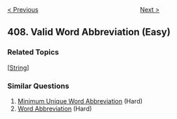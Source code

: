 <!--|This file generated by command(leetcode description); DO NOT EDIT.    |-->
<!--+----------------------------------------------------------------------+-->
<!--|@author    openset <openset.wang@gmail.com>                           |-->
<!--|@link      https://github.com/openset                                 |-->
<!--|@home      https://github.com/openset/leetcode                        |-->
<!--+----------------------------------------------------------------------+-->

[< Previous](https://github.com/openset/leetcode/tree/master/problems/trapping-rain-water-ii "Trapping Rain Water II")
　　　　　　　　　　　　　　　　
[Next >](https://github.com/openset/leetcode/tree/master/problems/longest-palindrome "Longest Palindrome")

## 408. Valid Word Abbreviation (Easy)



### Related Topics
  [[String](https://github.com/openset/leetcode/tree/master/tag/string/README.md)]

### Similar Questions
  1. [Minimum Unique Word Abbreviation](https://github.com/openset/leetcode/tree/master/problems/minimum-unique-word-abbreviation) (Hard)
  1. [Word Abbreviation](https://github.com/openset/leetcode/tree/master/problems/word-abbreviation) (Hard)
